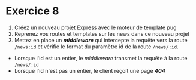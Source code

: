 # Exercice 8

1. Créez un nouveau projet Express avec le moteur de template pug
2. Reprenez vos routes et templates sur les news dans ce nouveau projet
2. Mettez en place un ***middleware*** qui intercepte la requête vers la route `/news:id` et vérifie le format du paramètre id de la route `/news/:id`.
- Lorsque l'id est un entier, le *middleware* transmet la requête à la route `/news/:id`
- Lorsque l'id n'est pas un entier, le client reçoit une page ***404*** 